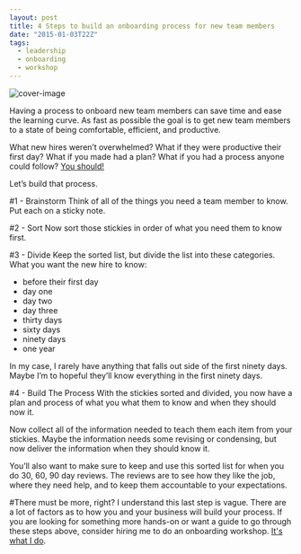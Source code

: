 ```yaml
---
layout: post
title: 4 Steps to build an onboarding process for new team members
date: "2015-01-03T22Z"
tags:
  - leadership
  - onboarding
  - workshop
---
```


![cover-image](/content/images/2015/01/IMG_1213.jpg)

Having a process to onboard new team members can save time and ease the learning curve. As fast as possible the goal is to get new team members to a state of being comfortable, efficient, and productive.

What new hires weren’t overwhelmed?
What if they were productive their first day?
What if you made had a plan?
What if you had a process anyone could follow?
[You should!](http://blog.chancesmith.org/12-ways-to-onboard-new-team-members-easier-and-faster/)

Let’s build that process.

#1 - Brainstorm
Think of all of the things you need a team member to know. Put each on a sticky note.

#2 - Sort
Now sort those stickies in order of what you need them to know first.

#3 - Divide
Keep the sorted list, but divide the list into these categories. What you want the new hire to know:

- before their first day
- day one
- day two
- day three
- thirty days
- sixty days
- ninety days
- one year

In my case, I rarely have anything that falls out side of the first ninety days. Maybe I’m to hopeful they’ll know everything in the first ninety days.

#4 - Build The Process
With the stickies sorted and divided, you now have a plan and process of what you what them to know and when they should now it.

Now collect all of the information needed to teach them each item from your stickies. Maybe the information needs some revising or condensing, but now deliver the information when they should know it.

You’ll also want to make sure to keep and use this sorted list for when you do 30, 60, 90 day reviews. The reviews are to see how they like the job, where they need help, and to keep them accountable to your expectations.

#There must be more, right?
I understand this last step is vague. There are a lot of factors as to how you and your business will build your process. If you are looking for something more hands-on or want a guide to go through these steps above, consider hiring me to do an onboarding workshop. [It's what I do](http://chancesmith.org).
